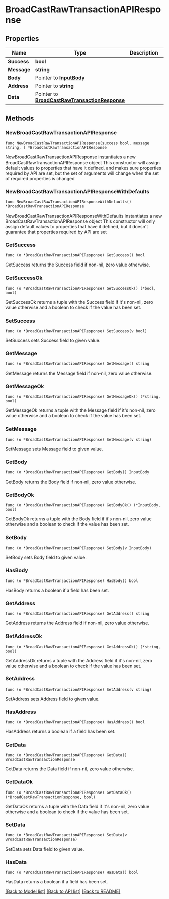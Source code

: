 # BroadCastRawTransactionAPIResponse

## Properties

Name | Type | Description | Notes
------------ | ------------- | ------------- | -------------
**Success** | **bool** |  | 
**Message** | **string** |  | 
**Body** | Pointer to [**InputBody**](InputBody.md) |  | [optional] 
**Address** | Pointer to **string** |  | [optional] 
**Data** | Pointer to [**BroadCastRawTransactionResponse**](BroadCastRawTransactionResponse.md) |  | [optional] 

## Methods

### NewBroadCastRawTransactionAPIResponse

`func NewBroadCastRawTransactionAPIResponse(success bool, message string, ) *BroadCastRawTransactionAPIResponse`

NewBroadCastRawTransactionAPIResponse instantiates a new BroadCastRawTransactionAPIResponse object
This constructor will assign default values to properties that have it defined,
and makes sure properties required by API are set, but the set of arguments
will change when the set of required properties is changed

### NewBroadCastRawTransactionAPIResponseWithDefaults

`func NewBroadCastRawTransactionAPIResponseWithDefaults() *BroadCastRawTransactionAPIResponse`

NewBroadCastRawTransactionAPIResponseWithDefaults instantiates a new BroadCastRawTransactionAPIResponse object
This constructor will only assign default values to properties that have it defined,
but it doesn't guarantee that properties required by API are set

### GetSuccess

`func (o *BroadCastRawTransactionAPIResponse) GetSuccess() bool`

GetSuccess returns the Success field if non-nil, zero value otherwise.

### GetSuccessOk

`func (o *BroadCastRawTransactionAPIResponse) GetSuccessOk() (*bool, bool)`

GetSuccessOk returns a tuple with the Success field if it's non-nil, zero value otherwise
and a boolean to check if the value has been set.

### SetSuccess

`func (o *BroadCastRawTransactionAPIResponse) SetSuccess(v bool)`

SetSuccess sets Success field to given value.


### GetMessage

`func (o *BroadCastRawTransactionAPIResponse) GetMessage() string`

GetMessage returns the Message field if non-nil, zero value otherwise.

### GetMessageOk

`func (o *BroadCastRawTransactionAPIResponse) GetMessageOk() (*string, bool)`

GetMessageOk returns a tuple with the Message field if it's non-nil, zero value otherwise
and a boolean to check if the value has been set.

### SetMessage

`func (o *BroadCastRawTransactionAPIResponse) SetMessage(v string)`

SetMessage sets Message field to given value.


### GetBody

`func (o *BroadCastRawTransactionAPIResponse) GetBody() InputBody`

GetBody returns the Body field if non-nil, zero value otherwise.

### GetBodyOk

`func (o *BroadCastRawTransactionAPIResponse) GetBodyOk() (*InputBody, bool)`

GetBodyOk returns a tuple with the Body field if it's non-nil, zero value otherwise
and a boolean to check if the value has been set.

### SetBody

`func (o *BroadCastRawTransactionAPIResponse) SetBody(v InputBody)`

SetBody sets Body field to given value.

### HasBody

`func (o *BroadCastRawTransactionAPIResponse) HasBody() bool`

HasBody returns a boolean if a field has been set.

### GetAddress

`func (o *BroadCastRawTransactionAPIResponse) GetAddress() string`

GetAddress returns the Address field if non-nil, zero value otherwise.

### GetAddressOk

`func (o *BroadCastRawTransactionAPIResponse) GetAddressOk() (*string, bool)`

GetAddressOk returns a tuple with the Address field if it's non-nil, zero value otherwise
and a boolean to check if the value has been set.

### SetAddress

`func (o *BroadCastRawTransactionAPIResponse) SetAddress(v string)`

SetAddress sets Address field to given value.

### HasAddress

`func (o *BroadCastRawTransactionAPIResponse) HasAddress() bool`

HasAddress returns a boolean if a field has been set.

### GetData

`func (o *BroadCastRawTransactionAPIResponse) GetData() BroadCastRawTransactionResponse`

GetData returns the Data field if non-nil, zero value otherwise.

### GetDataOk

`func (o *BroadCastRawTransactionAPIResponse) GetDataOk() (*BroadCastRawTransactionResponse, bool)`

GetDataOk returns a tuple with the Data field if it's non-nil, zero value otherwise
and a boolean to check if the value has been set.

### SetData

`func (o *BroadCastRawTransactionAPIResponse) SetData(v BroadCastRawTransactionResponse)`

SetData sets Data field to given value.

### HasData

`func (o *BroadCastRawTransactionAPIResponse) HasData() bool`

HasData returns a boolean if a field has been set.


[[Back to Model list]](../README.md#documentation-for-models) [[Back to API list]](../README.md#documentation-for-api-endpoints) [[Back to README]](../README.md)


